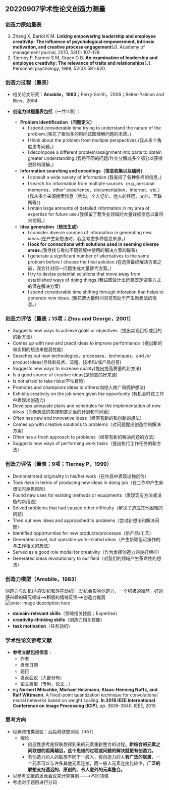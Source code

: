 ﻿
## 20220907学术性论文创造力测量

 ### 创造力原始量表
 
 1. Zhang X, Bartol K M. **Linking empowering leadership and employee creativity: The influence of psychological empowerment, intrinsic motivation, and creative process engagement**[J]. Academy of management journal, 2010, 53(1): 107-128.
 2. Tierney P, Farmer S M, Graen G B. **An examination of leadership and employee creativity: The relevance of traits and relationships**[J]. Personnel psychology, 1999, 52(3): 591-620.

### 创造力过程（量表）
 - 相关论文研究：**Amabile，1983**；Perry-Smith，2006；Reiter-Palmon and Illies，2004
 
 - **创造力过程量表包括**（一共11项）：
    
    - **Problem identification（问题定义）**
       - I spend considerable time trying to understand the nature of the problem.(我花了相当多的时间试图理解问题的本质。)
       - I think about the problem from multiple perspectives.(我从多个角度思考问题。)
       - I decompose a different problem/assignment into parts to obtain greater understanding.(我将不同的问题/作业分解成多个部分以获得更好的理解。)
    - **Information searching and encodings（信息收集以及编码）**
       - I consult a wide variety of information.(我查阅了各种各样的信息。)
       - I search for information from multiple sources（e.g.,personal memories，other' experience，documentation，Internet，etc.）(我从多个来源搜索信息（例如，个人记忆、他人的经历、文档、互联网等）)
       - I retain large amounts of detailed information in my area of expertise for future use.(我保留了我专业领域的大量详细信息以备将来使用。)
    - **Idea generation（想法生成）**
       - I consider diverse sources of information in generating new ideas.(在产生新想法时，我会考虑多种信息来源。)
       - **I look for connections with solutions used in seeming diverse areas.**(我寻找与看似不同领域中使用的解决方案的联系)
       - I generate a significant number of alternatives to the same problem before I choose the final solution.(在选择最终解决方案之前，我会针对同一问题生成大量替代方案。)
       - I try to devise potential solutions that move away from established ways of doing things.(我试图设计出远离既定做事方式的潜在解决方案)
       - I spend considerable time shifting through inforation that helps to generate new ideas. (我花费大量时间浏览有助于产生新想法的信息。)
    
### 创造力评估（量表；13项；Zhou and George，2001）
 - Suggests new ways to achieve goals or objectives（提出实现目标或目的的新方法）
 - Comes up with new and practi ideas to improve performance（提出新的和实用的想法来提高性能)
 - Searches out new technologies，processes，techniques，and /or product ideas(寻找新技术、流程、技术和/或产品创意)
 - Suggests new ways to increase quality(提出提高质量的新方法)
 - Is a good source of creative ideas(是创意的好来源)
 - Is not afraid to take risks(不怕冒险)
 - Promotes and champions ideas to others(向他人推广和拥护想法)
 - Exhibits creativity on the job when given the opportunity (有机会时在工作中表现出创造力)
 - Develops adequate plans and schedules for the implementation of new ideas（为新想法的实施制定适当的计划和时间表）
 - Often has new and innovative ideas（经常有新的和创新的想法）
 - Comes up with creative solutions to problems（对问题提出创造性的解决方案）
 - Often has a fresh approach to problems（经常有新的解决问题的方法）
 - Suggests new ways of performing work tasks（提出执行工作任务的新方法）
### 创造力评估（量表；9项；Tierney P，1999）
 - Demonstrated originality in his/her work（在作品中表现出独创性）
 - Took risks in terms of producing new ideas in doing job（在工作中产生新想法时承担风险）
 - Found new uses for existing methods or equipments（发现现有方法或设备的新用途）
 - Solved problems that had caused other difficulty（解决了造成其他困难的问题）
 - Tried out new ideas and approached to problems（尝试新想法和解决问题）
 - Identified opportunities for new products/processes（新产品/工艺）
 - Generated novel, but operable work-related ideas（产生新颖但可操作的与工作相关的想法）
 - Served as a good role model for creativity（作为发挥创造力的良好榜样）
 - Generated ideas revolutionary to our field（对我们的领域产生革命性的想法）
 ### 创造力模型（Amabile，1983）
创造力与动机(内在动机和外在动机)：动机会影响创造力，一个积极的循环，好的感兴趣的研究领域-->积极的情绪反馈-->创造力提高
 ![enter image description here](https://s2.loli.net/2022/09/07/Zdwy4GH3LFabuTo.gif)
 
 -  **domain-relevant skills**（领域相关技能；Expertise）
 -  **creativity-thinking skills**（创造力相关技能）
 - **task motivation**（任务动机）
### 学术性论文参考文献
 - **参考文献包括信息**：
     - 作者
     - 发表日期
     - 题目
     - 发表会议（大部分有）
     - 论文类型（专利，论文...） 
 - eg.**Norbert Mitschke, Michael Heizmann, Klaus-Henning Noffz, and Ralf Wittmann**. A fixed-point quantization technique for convolutional neural networks based on weight scaling. **In 2019 IEEE International Conference on Image Processing (ICIP)**, pp. 3836-3840. IEEE, 2019.
### 思考方向
 - 经典顿悟类测验：远距离联想测验（RAT）
   - 理论
      -  创造性思考是将联想得到来的元素重新整合的过程。**新结合的元素之间联想的距离越远，这个思维的过程或问题的解决就更有创造力。**
      - 有创造力的人的联想不同于一般人，有创造力的人**有广泛的联想**，一个元素可以与许多其他元素连接，而一般人元素连接比较少，**广泛的联想支持遥远的、原创的、令人意外的元素整合。**
 - 以参考文献的发表会议来计算类别--->不同领域
 - 考虑对于题目进行分词

